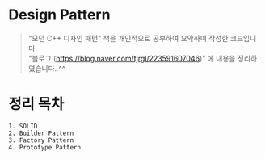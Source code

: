 # Design Pattern
> "모던 C++ 디자인 패턴" 책을 개인적으로 공부하여 요약하며 작성한 코드입니다.    
> "블로그 (https://blog.naver.com/tjrgl/223591607046)" 에 내용을 정리하였습니다. ^^

# 정리 목차
	1. SOLID
	2. Builder Pattern
	3. Factory Pattern
	4. Prototype Pattern